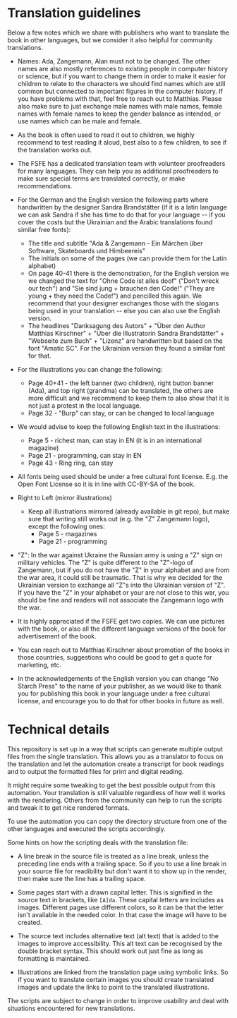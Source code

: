 <!--
SPDX-FileCopyrightText: 2021 Free Software Foundation Europe <https://fsfe.org>
SPDX-FileCopyrightText: 2024 Nico Rikken <nico.rikken@fsfe.org>

SPDX-License-Identifier: CC-BY-SA-3.0-DE
-->

# Translation guidelines

Below a few notes which we share with publishers who want to translate
the book in other languages, but we consider it also helpful for
community translations.

* Names: Ada, Zangemann, Alan must not to be changed. The other names
  are also mostly references to existing people in computer history or
  science, but if you want to change them in order to make it easier for
  children to relate to the characters we should find names which are
  still common but connected to important figures in the computer
  history. If you have problems with that, feel free to reach out to
  Matthias. Please also make sure to just exchange male names with male
  names, female names with female names to keep the gender balance
  as intended, or use names which can be male and female. 

* As the book is often used to read it out to children, we highly
  recommend to test reading it aloud, best also to a few children, to
  see if the translation works out.

* The FSFE has a dedicated translation team with volunteer proofreaders
  for many languages. They can help you as additional proofreaders to
  make sure special terms are translated correctly, or make
  recommendations.

* For the German and the English version the following parts where
  handwritten by the designer Sandra Brandstätter (if it is a latin
  language we can ask Sandra if she has time to do that for your
  language -- if you cover the costs but the Ukrainian and the Arabic
  translations found similar free fonts):
  * The title and subtitle "Ada & Zangemann - Ein Märchen über Software,
    Skateboards und Himbeereis"
  * The initials on some of the pages (we can provide them for the Latin
    alphabet)
  * On page 40-41 there is the demonstration, for the English version we 
    we changed the text for "Ohne Code ist alles doof" ("Don't wreck our 
    tech") and "Sie sind jung + brauchen den Code!" ("They are young + 
    they need the Code!") and pencilled this again. We
    recommend that your designer exchanges those with the slogans being
    used in your translation -- else you can also use the English
    version.
  * The headlines "Danksagung des Autors" + "Über den Author Matthias
    Kirschner" + "Über die Illustratorin Sandra Brandstätter" +
    "Webseite zum Buch" + "Lizenz" are handwritten but based on the
    font "Amatic SC". For the Ukrainian
    version they found a similar font for that. 

* For the illustrations you can change the following:
  * Page 40+41 - the left banner (two children), right button banner
    (Ada), and top right (grandma) can be translated, the others are
    more difficult and we recommend to keep them to also show that it is
    not just a protest in the local language.
  * Page 32 - "Burp" can stay, or can be changed to local language

* We would advise to keep the following English text in the
  illustrations:
  * Page 5 - richest man, can stay in EN (it is in an international magazine)
  * Page 21 - programming, can stay in EN
  * Page 43 - Ring ring, can stay    

* All fonts being used should be under a free cultural font license.
  E.g. the Open Font License so it is in line with CC-BY-SA of the book. 

* Right to Left (mirror illustrations)
  * Keep all illustrations mirrored (already available in git repo),
    but make sure that writing still works out (e.g. the "Z" Zangemann
    logo), except the following ones:
    * Page 5 - magazines
    * Page 21 - programming

* "Z": In the war against Ukraine the Russian army is using a "Z" sign
  on military vehicles. The "Z" is quite different to the "Z"-logo of
  Zangemann, but if you do not have the "Z" in your alphabet and are
  from the war area, it could still be traumatic. That is why we decided
  for the Ukrainian version to exchange all "Z"s into the Ukrainian
  version of "Z". If you have the "Z" in your alphabet or your are not
  close to this war, you should be fine and readers will not associate
  the Zangemann logo with the war.

* It is highly appreciated if the FSFE get two copies. We can use
  pictures with the book, or also all the different language versions of
  the book for advertisement of the book. 

* You can reach out to Matthias Kirschner about promotion of the books
  in those countries, suggestions who could be good to get a quote for
  marketing, etc. 

* In the acknowledgements of the English version you can change "No
  Starch Press" to the name of your publisher, as we would like to thank
  you for publishing this book in your language under a free cultural
  license, and encourage you to do that for other books in future as
  well. 

# Technical details

This repository is set up in a way that scripts can generate multiple output
files from the single translation. This allows you as a translator to focus on
the translation and let the automation create a transcript for book readings and
to output the formatted files for print and digital reading.

It might require some tweaking to get the best possible output from this
automation. Your translation is still valuable regardless of how well it works
with the rendering. Others from the community can help to run the scripts and
tweak it to get nice rendered formats.

To use the automation you can copy the directory structure from one of the other
languages and executed the scripts accordingly.

Some hints on how the scripting deals with the translation file:

* A line break in the source file is treated as a line break, unless the
  preceding line ends with a trailing space. So if you to use a line break in
  your source file for readibility but don't want it to show up in the render,
  then make sure the line has a trailing space.

* Some pages start with a drawn capital letter. This is signified in the source
  text in brackets, like `[A]da`. These capital letters are includes as images.
  Different pages use different colors, so it can be that the letter isn't
  available in the needed color. In that case the image will have to be created.

* The source text includes alternative text (alt text) that is added to the
  images to improve accessibility. This alt text can be recognised by the double
  bracket syntax. This should work out just fine as long as formatting is
  maintained.

* Illustrations are linked from the translation page using symbolic links. So if
  you want to translate certain images you should create translated images and
  update the links to point to the translated illustrations.

The scripts are subject to change in order to improve usability and deal with
situations encountered for new translations.
